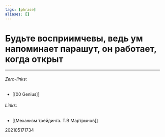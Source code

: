 ```yaml
---
tags: [phrase]
aliases: []
---
```

# Будьте восприимчевы, ведь ум напоминает парашут, он работает, когда открыт

___
###### Zero-links:
- [[00 Genius]]
###### Links:
- [[Механизм трейдинга. Т.В Мартрынов]]

202105171734